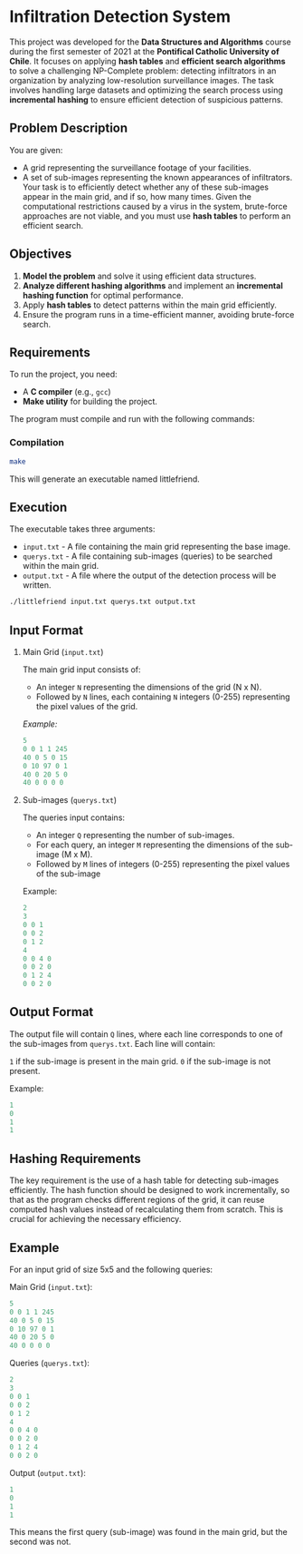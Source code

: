 # Infiltration Detection System

This project was developed for the **Data Structures and Algorithms** course during the first semester of 2021 at the **Pontifical Catholic University of Chile**. It focuses on applying **hash tables** and **efficient search algorithms** to solve a challenging NP-Complete problem: detecting infiltrators in an organization by analyzing low-resolution surveillance images. The task involves handling large datasets and optimizing the search process using **incremental hashing** to ensure efficient detection of suspicious patterns.

## Problem Description

You are given:

- A grid representing the surveillance footage of your facilities.
- A set of sub-images representing the known appearances of infiltrators.
Your task is to efficiently detect whether any of these sub-images appear in the main grid, and if so, how many times. Given the computational restrictions caused by a virus in the system, brute-force approaches are not viable, and you must use **hash tables** to perform an efficient search.

## Objectives

1. **Model the problem** and solve it using efficient data structures.
2. **Analyze different hashing algorithms** and implement an **incremental hashing function** for optimal performance.
3. Apply **hash tables** to detect patterns within the main grid efficiently.
4. Ensure the program runs in a time-efficient manner, avoiding brute-force search.

## Requirements

To run the project, you need:

- A **C compiler** (e.g., `gcc`)
- **Make utility** for building the project.

The program must compile and run with the following commands:

### Compilation

```bash
make
```

This will generate an executable named littlefriend.

## Execution

The executable takes three arguments:

- `input.txt` - A file containing the main grid representing the base image.
- `querys.txt` - A file containing sub-images (queries) to be searched within the main grid.
- `output.txt` - A file where the output of the detection process will be written.

```bash
./littlefriend input.txt querys.txt output.txt
```

## Input Format

1. Main Grid (`input.txt`)

    The main grid input consists of:

    - An integer `N` representing the dimensions of the grid (N x N).
    - Followed by `N` lines, each containing `N` integers (0-255) representing the pixel values of the grid.

    *Example:*

    ```sql
    5
    0 0 1 1 245
    40 0 5 0 15
    0 10 97 0 1
    40 0 20 5 0
    40 0 0 0 0
    ```

2. Sub-images (`querys.txt`)

    The queries input contains:

    - An integer `Q` representing the number of sub-images.
    - For each query, an integer `M` representing the dimensions of the sub-image (M x M).
    - Followed by `M` lines of integers (0-255) representing the pixel values of the sub-image

    Example:

    ```sql
    2
    3
    0 0 1
    0 0 2
    0 1 2
    4
    0 0 4 0
    0 0 2 0
    0 1 2 4
    0 0 2 0
    ```

## Output Format

The output file will contain `Q` lines, where each line corresponds to one of the sub-images from `querys.txt`. Each line will contain:

`1` if the sub-image is present in the main grid.
`0` if the sub-image is not present.

Example:

```sql
1
0
1
1
```

## Hashing Requirements

The key requirement is the use of a hash table for detecting sub-images efficiently. The hash function should be designed to work incrementally, so that as the program checks different regions of the grid, it can reuse computed hash values instead of recalculating them from scratch. This is crucial for achieving the necessary efficiency.

## Example

For an input grid of size 5x5 and the following queries:

Main Grid (`input.txt`):

```sql
5
0 0 1 1 245
40 0 5 0 15
0 10 97 0 1
40 0 20 5 0
40 0 0 0 0
```

Queries (`querys.txt`):

```sql
2
3
0 0 1
0 0 2
0 1 2
4
0 0 4 0
0 0 2 0
0 1 2 4
0 0 2 0
```

Output (`output.txt`):

```sql
1
0
1
1
```

This means the first query (sub-image) was found in the main grid, but the second was not.
